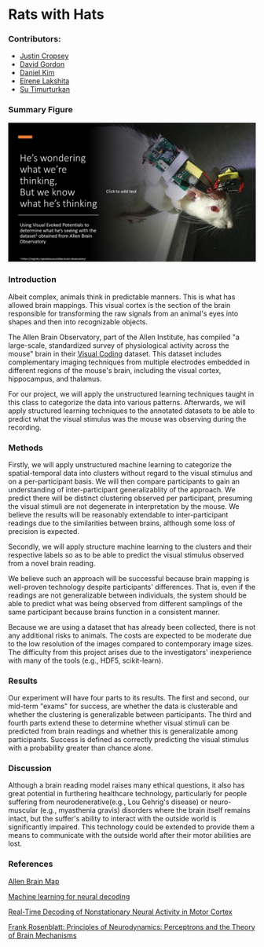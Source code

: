 # Rats with Hats
### Contributors:
* [Justin Cropsey](https://github.com/jcropsey-gatech)
* [David Gordon](https://github.com/DavidCGordon)
* [Daniel Kim](https://github.com/dkim857)
* [Eirene Lakshita](https://github.com/eirenelakshita)
* [Su Timurturkan](https://github.com/sutimurturkan)

### Summary Figure
![Project Infographic](Rats_with_Hats_Project_Poster.jpg)

### Introduction
Albeit complex, animals think in predictable manners. This is what has allowed brain mappings. This visual cortex is the section of the brain responsible for transforming the raw signals from an animal's eyes into shapes and then into recognizable objects. 

The Allen Brain Observatory, part of the Allen Institute, has compiled "a large-scale, standardized survey of physiological activity across the mouse" brain in their [Visual Coding](http://observatory.brain-map.org/visualcoding/) dataset. This dataset includes complementary imaging techniques from multiple electrodes embedded in different regions of the mouse's brain, including the visual cortex, hippocampus, and thalamus.

For our project, we will apply the unstructured learning techniques taught in this class to categorize the data into various patterns. Afterwards, we will apply structured learning techniques to the annotated datasets to be able to predict what the visual stimulus was the mouse was observing during the recording.

### Methods
Firstly, we will apply unstructured machine learning to categorize the spatial-temporal data into clusters without regard to the visual stimulus and on a per-participant basis. We will then compare participants to gain an understanding of inter-participant generalizablity of the approach. We predict there will be distinct clustering observed per participant, presuming the visual stimuli are not degenerate in interpretation by the mouse. We believe the results will be reasonably extendable to inter-participant readings due to the similarities between brains, although some loss of precision is expected. 

Secondly, we will apply structure machine learning to the clusters and their respective labels so as to be able to predict the visual stimulus observed from a novel brain reading.

We believe such an approach will be successful because brain mapping is well-proven technology despite participants' differences. That is, even if the readings are not generalizable between individuals, the system should be able to predict what was being observed from different samplings of the same participant because brains function in a consistent manner.

Because we are using a dataset that has already been collected, there is not any additional risks to animals. The costs are expected to be moderate due to the low resolution of the images compared to contemporary image sizes. The difficulty from this project arises due to the investigators' inexperience with many of the tools (e.g., HDF5, scikit-learn).

### Results
Our experiment will have four parts to its results. The first and second, our mid-term "exams" for success, are whether the data is clusterable and whether the clustering is generalizable between participants. The third and fourth parts extend these to determine whether visual stimuli can be predicted from brain readings and whether this is generalizable among participants. Success is defined as correctly predicting the visual stimulus with a probability greater than chance alone.

### Discussion
Although a brain reading model raises many ethical questions, it also has great potential in furthering healthcare technology, particularly for people suffering from neurodenerative(e.g., Lou Gehrig's disease) or neuro-muscular (e.g., myasthenia gravis) disorders where the brain itself remains intact, but the suffer's ability to interact with the outside world is significantly impaired. This technology could be extended to provide them a means to communicate with the outside world after their motor abilities are lost.

### References
[Allen Brain Map](https://portal.brain-map.org/explore/circuits/visual-coding-neuropixels)

[Machine learning for neural decoding](https://arxiv.org/ftp/arxiv/papers/1708/1708.00909.pdf)

[Real-Time Decoding of Nonstationary Neural Activity in Motor Cortex](https://ieeexplore.ieee.org/document/4483654)

[Frank Rosenblatt: Principles of Neurodynamics: Perceptrons and the Theory of Brain Mechanisms](https://link.springer.com/chapter/10.1007/978-3-642-70911-1_20)